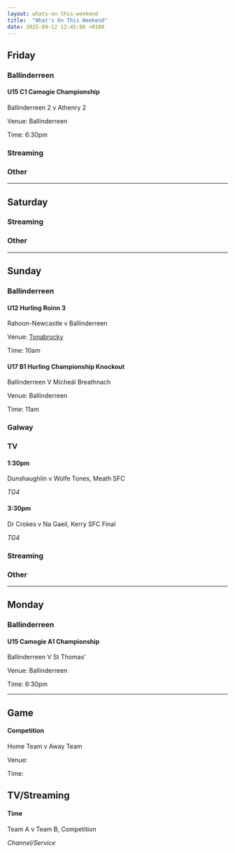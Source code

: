 ```yaml
---
layout: whats-on-this-weekend
title:  "What's On This Weekend"
date: 2025-09-12 12:45:00 +0100
---
```


## Friday

### Ballinderreen

#### U15 C1 Camogie Championship

Ballinderreen 2 v Athenry 2

Venue: Ballinderreen

Time: 6:30pm

### Streaming

### Other

---

## Saturday

### Streaming

### Other

---

## Sunday

### Ballinderreen

#### U12 Hurling Roinn 3

Rahoon-Newcastle v Ballinderreen

Venue: [Tonabrocky](https://www.google.com/maps?cid=12935932128073671351&source=mc)

Time: 10am

#### U17 B1 Hurling Championship Knockout

Ballinderreen V Mícheál Breathnach

Venue: Ballinderreen

Time: 11am

### Galway

### TV

#### 1:30pm

Dunshaughlin v Wolfe Tones, Meath SFC

*TG4*

#### 3:30pm

Dr Crokes v Na Gaeil, Kerry SFC Final

*TG4*

### Streaming

### Other

---

## Monday

### Ballinderreen

#### U15 Camogie A1 Championship

Ballinderreen V St Thomas'

Venue: Ballinderreen

Time: 6:30pm

---

## Game

#### Competition

Home Team v Away Team

Venue: 

Time: 

## TV/Streaming

#### Time

Team A v Team B, Competition

*Channel/Service*
